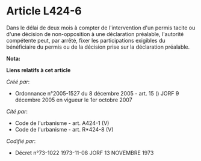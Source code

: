 # Article L424-6

Dans le délai de deux mois à compter de l'intervention d'un permis tacite ou d'une décision de non-opposition à une
déclaration préalable, l'autorité compétente peut, par arrêté, fixer les participations exigibles du bénéficiaire du permis
ou de la décision prise sur la déclaration préalable.

**Nota:**



**Liens relatifs à cet article**

_Créé par_:

  - Ordonnance n°2005-1527 du 8 décembre 2005 - art. 15 () JORF 9 décembre 2005 en vigueur le 1er octobre 2007

_Cité par_:

  - Code de l'urbanisme - art. A424-1 (V)
  - Code de l'urbanisme - art. R*424-8 (V)

_Codifié par_:

  - Décret n°73-1022 1973-11-08 JORF 13 NOVEMBRE 1973
